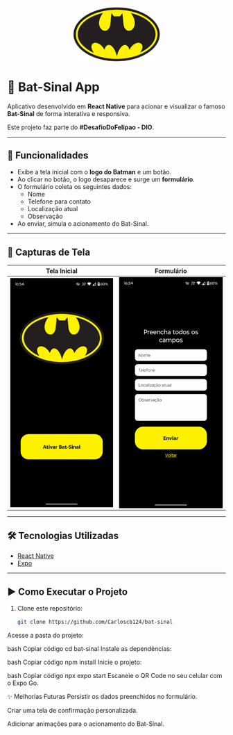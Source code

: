 <div align="center">
  <img src="assets/batman-logo3.png" width="200" alt="Bat-Sinal" />
</div>

# 🦇 Bat-Sinal App

Aplicativo desenvolvido em **React Native** para acionar e visualizar o famoso **Bat-Sinal** de forma interativa e responsiva.

Este projeto faz parte do **#DesafioDoFelipao - DIO**.

---

## 🚀 Funcionalidades
- Exibe a tela inicial com o **logo do Batman** e um botão.
- Ao clicar no botão, o logo desaparece e surge um **formulário**.
- O formulário coleta os seguintes dados:
  - Nome
  - Telefone para contato
  - Localização atual
  - Observação
- Ao enviar, simula o acionamento do Bat-Sinal.

---

## 📱 Capturas de Tela
| Tela Inicial | Formulário |
|--------------|------------|
| <img src="assets/tela1.jpeg" width="250" align="center"/> | <img src="assets/tela2.jpeg" width="250" align="center"/> |

---

## 🛠️ Tecnologias Utilizadas
- [React Native](https://reactnative.dev/)
- [Expo](https://expo.dev/)

---

## ▶️ Como Executar o Projeto
1. Clone este repositório:
   ```bash
   git clone https://github.com/Carloscb124/bat-sinal
Acesse a pasta do projeto:

bash
Copiar código
cd bat-sinal
Instale as dependências:

bash
Copiar código
npm install
Inicie o projeto:

bash
Copiar código
npx expo start
Escaneie o QR Code no seu celular com o Expo Go.

✨ Melhorias Futuras
Persistir os dados preenchidos no formulário.

Criar uma tela de confirmação personalizada.

Adicionar animações para o acionamento do Bat-Sinal.

